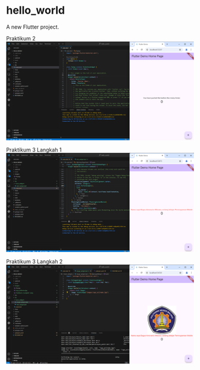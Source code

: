 # hello_world

A new Flutter project.

Praktikum 2
![Screenshot hello_world](images/01.png)

Praktikum 3 Langkah 1
![Screenshot praktikum 3 langkah 1](images/Praktikum_3_Langkah_1.png)

Praktikum 3 Langkah 2
![Screenshot praktikum 3 langkah 2](images/Praktikum_3_Langkah_2.png)